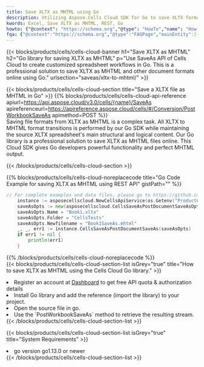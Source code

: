 ```yaml
---
title: Save XLTX as MHTML using Go 
description: Utilizing Aspose.Cells Cloud SDK for Go to save XLTX format file as MHTML format file. 
kwords: Excel, Save XLTX as MHTML, REST, Go
howto: {"@context": "https://schema.org","@type": "HowTo","name": "How to save XLTX as MHTML using the Cells Cloud Go library.","description": "How to save XLTX as MHTML using the Cells Cloud Go library.","image": {"@type": "ImageObject"},"url": "/go/saveas/xltx-to-mhtml/","step": [{ "@type": "HowToStep","name": "How to save XLTX as MHTML using the Cells Cloud Go library. step 1", "image": {"@type": "ImageObject",},"url": "/go/saveas/xltx-to-mhtml/","text": "Register an account at <a href='https://dashboard.aspose.cloud/'>Dashboard</a> to get free API quota & authorization details",},{ "@type": "HowToStep","name": "How to save XLTX as MHTML using the Cells Cloud Go library. step 1", "image": {"@type": "ImageObject",},"url": "/go/saveas/xltx-to-mhtml/","text": "Install Go library and add the reference (import the library) to your project.",},{ "@type": "HowToStep","name": "How to save XLTX as MHTML using the Cells Cloud Go library. step 1", "image": {"@type": "ImageObject",},"url": "/go/saveas/xltx-to-mhtml/","text": "Open the source file in go.",},{ "@type": "HowToStep","name": "How to save XLTX as MHTML using the Cells Cloud Go library. step 1", "image": {"@type": "ImageObject",},"url": "/go/saveas/xltx-to-mhtml/","text": "Use the `PostWorkbookSaveAs` method to retrieve the resulting stream.",}, ],"supply": {"@type": "HowToSupply","name": "document"},"tool": [{"@type": "HowToTool","name": "Goland, Visual Studio Code, Eclipse"},{"@type": "HowToTool","name": "Aspose Cells"}],"totalTime": "PT6M"}
fqa: {"@context":"https://schema.org","@type":"FAQPage","mainEntity":[{"@type":"Question","name":"Why save file as other formats file in C# using REST API?","acceptedAnswer":{"@type":"Answer","text":"Documents are encoded in many ways, and some files may be incompatible with the software you use. To open and read such files, just save them as appropriate file formats.<br/><ol><li>Install .NET SDK and add the reference (import the library) to your project.</li><li>Open the source file in C# using REST API.</li><li>Call the PostWorkbookSaveAsRequest() method, passing an output filename with required extension.</li><li>Get the result of save as a separate file.</li></ol>"}},{"@type":"Question","name":"What file formats can I save as with your C# library?","acceptedAnswer":{"@type":"Answer","text":"We support a variety of file formats for conversion using .NET library, including XLSX, Excel, xls , PDF, CSV, HTML, Markdown, XML, PNG, JPG, TIFF, Json, TXT and many more."}},{"@type":"Question","name":"What is the maximum allowed file size for conversion using this .NET library?","acceptedAnswer":{"@type":"Answer","text":"There are no file size limits for format conversions using .NET library."}}]}
---
```



{{< blocks/products/cells/cells-cloud-banner h1="Save XLTX as MHTML" h2="Go library for saving XLTX as MHTML" p="Use SaveAs API of Cells Cloud to create customized spreadsheet workflows in Go. This is a professional solution to save XLTX as MHTML and other document formats online using Go." urlsection="saveas/xltx-to-mhtml/" >}}

{{< blocks/products/cells/cells-cloud-section  title="Save a XLTX file as MHTML in Go" >}}
{{% blocks/products/cells/cells-cloud-api-reference  apiurl=https://api.aspose.cloud/v3.0/cells/{name}/SaveAs  apireferenceurl=https://apireference.aspose.cloud/cells/#/Conversion/PostWorkbookSaveAs  apimethod=POST %}}
<br/>
Saving file formats from XLTX as MHTML is a complex task. All XLTX to MHTML format transitions is performed by our Go SDK while maintaining the source XLTX spreadsheet's main structural and logical content. Our Go library is a professional solution to save XLTX as MHTML files online. This Cloud SDK gives Go developers powerful functionality and perfect MHTML output.

{{< /blocks/products/cells/cells-cloud-section >}}

{{% blocks/products/cells/cells-cloud-noreplacecode title="Go Code Example for saving XLTX as MHTML using REST API" gistPath="" %}}
  
```go
// For complete examples and data files, please go to https://github.com/aspose-cells-cloud/aspose-cells-cloud-go/
    instance := asposecellscloud.NewCellsApiService(os.Getenv("ProductClientId"), os.Getenv("ProductClientSecret"))
    saveAsOpts := new(asposecellscloud.CellsSaveAsPostDocumentSaveAsOpts)
    saveAsOpts.Name = "Book1.xltx"
    saveAsOpts.Folder = "CellsTests"
    saveAsOpts.Newfilename = "Book1SaveAs.mhtml"
    _, _, err1 := instance.CellsSaveAsPostDocumentSaveAs(saveAsOpts)
    if err1 != nil {
	    println(err1)
    }
```
  
{{% /blocks/products/cells/cells-cloud-noreplacecode  %}}
<br/>
{{< blocks/products/cells/cells-cloud-section-list isGrey="true"  title="How to save XLTX as MHTML using the Cells Cloud Go library." >}}
<li>Register an account at <a href="https://dashboard.aspose.cloud/">Dashboard</a> to get free API quota & authorization details</li>
<li>Install Go library and add the reference (import the library) to your project.</li>
<li>Open the source file in go.</li>
<li>Use the `PostWorkbookSaveAs` method to retrieve the resulting stream.</li>
{{< /blocks/products/cells/cells-cloud-section-list >}}

{{< blocks/products/cells/cells-cloud-section-list isGrey="true"  title="System Requirements" >}}
<li>go version go1.13.0 or newer</li>
{{< /blocks/products/cells/cells-cloud-section-list >}}
